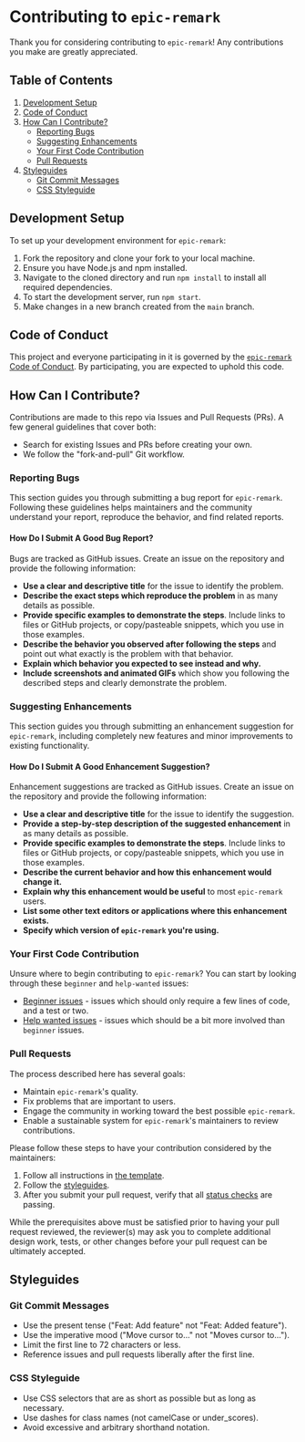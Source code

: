# Contributing to `epic-remark`

Thank you for considering contributing to `epic-remark`! Any contributions you make are greatly appreciated.

## Table of Contents
1. [Development Setup](#development-setup)
2. [Code of Conduct](#code-of-conduct)
3. [How Can I Contribute?](#how-can-i-contribute)
    - [Reporting Bugs](#reporting-bugs)
    - [Suggesting Enhancements](#suggesting-enhancements)
    - [Your First Code Contribution](#your-first-code-contribution)
    - [Pull Requests](#pull-requests)
4. [Styleguides](#styleguides)
    - [Git Commit Messages](#git-commit-messages)
    - [CSS Styleguide](#css-styleguide)

## Development Setup

To set up your development environment for `epic-remark`:

1. Fork the repository and clone your fork to your local machine.
2. Ensure you have Node.js and npm installed.
3. Navigate to the cloned directory and run `npm install` to install all required dependencies.
4. To start the development server, run `npm start`.
5. Make changes in a new branch created from the `main` branch.

## Code of Conduct

This project and everyone participating in it is governed by the [`epic-remark` Code of Conduct](https://github.com/sandypockets/epic-remark/blob/main/CODE_OF_CONDUCT.md). By participating, you are expected to uphold this code.

## How Can I Contribute?

Contributions are made to this repo via Issues and Pull Requests (PRs). A few general guidelines that cover both:

- Search for existing Issues and PRs before creating your own.
- We follow the "fork-and-pull" Git workflow.

### Reporting Bugs

This section guides you through submitting a bug report for `epic-remark`. Following these guidelines helps maintainers and the community understand your report, reproduce the behavior, and find related reports.

#### How Do I Submit A Good Bug Report?

Bugs are tracked as GitHub issues. Create an issue on the repository and provide the following information:

- **Use a clear and descriptive title** for the issue to identify the problem.
- **Describe the exact steps which reproduce the problem** in as many details as possible.
- **Provide specific examples to demonstrate the steps**. Include links to files or GitHub projects, or copy/pasteable snippets, which you use in those examples.
- **Describe the behavior you observed after following the steps** and point out what exactly is the problem with that behavior.
- **Explain which behavior you expected to see instead and why.**
- **Include screenshots and animated GIFs** which show you following the described steps and clearly demonstrate the problem.

### Suggesting Enhancements

This section guides you through submitting an enhancement suggestion for `epic-remark`, including completely new features and minor improvements to existing functionality.

#### How Do I Submit A Good Enhancement Suggestion?

Enhancement suggestions are tracked as GitHub issues. Create an issue on the repository and provide the following information:

- **Use a clear and descriptive title** for the issue to identify the suggestion.
- **Provide a step-by-step description of the suggested enhancement** in as many details as possible.
- **Provide specific examples to demonstrate the steps**. Include links to files or GitHub projects, or copy/pasteable snippets, which you use in those examples.
- **Describe the current behavior and how this enhancement would change it.**
- **Explain why this enhancement would be useful** to most `epic-remark` users.
- **List some other text editors or applications where this enhancement exists.**
- **Specify which version of `epic-remark` you're using.**

### Your First Code Contribution

Unsure where to begin contributing to `epic-remark`? You can start by looking through these `beginner` and `help-wanted` issues:

- [Beginner issues](https://github.com/sandypockets/epic-remark/labels/good%20first%20issue) - issues which should only require a few lines of code, and a test or two.
- [Help wanted issues](https://github.com/sandypockets/epic-remark/labels/help%20wanted) - issues which should be a bit more involved than `beginner` issues.

### Pull Requests

The process described here has several goals:

- Maintain `epic-remark`'s quality.
- Fix problems that are important to users.
- Engage the community in working toward the best possible `epic-remark`.
- Enable a sustainable system for `epic-remark`'s maintainers to review contributions.

Please follow these steps to have your contribution considered by the maintainers:

1. Follow all instructions in [the template](.github/PULL_REQUEST_TEMPLATE.md).
2. Follow the [styleguides](#styleguides).
3. After you submit your pull request, verify that all [status checks](https://help.github.com/articles/about-status-checks/) are passing.

While the prerequisites above must be satisfied prior to having your pull request reviewed, the reviewer(s) may ask you to complete additional design work, tests, or other changes before your pull request can be ultimately accepted.

## Styleguides

### Git Commit Messages

- Use the present tense ("Feat: Add feature" not "Feat: Added feature").
- Use the imperative mood ("Move cursor to..." not "Moves cursor to...").
- Limit the first line to 72 characters or less.
- Reference issues and pull requests liberally after the first line.

### CSS Styleguide

- Use CSS selectors that are as short as possible but as long as necessary.
- Use dashes for class names (not camelCase or under_scores).
- Avoid excessive and arbitrary shorthand notation.